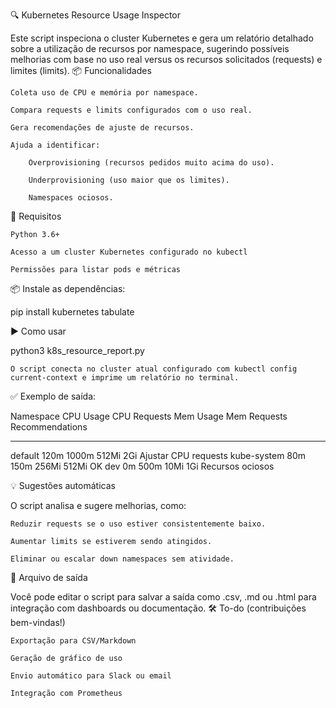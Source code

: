🔍 Kubernetes Resource Usage Inspector

Este script inspeciona o cluster Kubernetes e gera um relatório detalhado sobre a utilização de recursos por namespace, sugerindo possíveis melhorias com base no uso real versus os recursos solicitados (requests) e limites (limits).
📦 Funcionalidades

    Coleta uso de CPU e memória por namespace.

    Compara requests e limits configurados com o uso real.

    Gera recomendações de ajuste de recursos.

    Ajuda a identificar:

        Overprovisioning (recursos pedidos muito acima do uso).

        Underprovisioning (uso maior que os limites).

        Namespaces ociosos.

🚀 Requisitos

    Python 3.6+

    Acesso a um cluster Kubernetes configurado no kubectl

    Permissões para listar pods e métricas

📦 Instale as dependências:

pip install kubernetes tabulate

▶️ Como usar

python3 k8s_resource_report.py

    O script conecta no cluster atual configurado com kubectl config current-context e imprime um relatório no terminal.

✅ Exemplo de saída:

Namespace    CPU Usage    CPU Requests    Mem Usage    Mem Requests    Recommendations
---------    -----------  -------------   ----------   -------------   --------------------------
default      120m         1000m           512Mi        2Gi             Ajustar CPU requests
kube-system  80m          150m            256Mi        512Mi           OK
dev          0m           500m            10Mi         1Gi             Recursos ociosos

💡 Sugestões automáticas

O script analisa e sugere melhorias, como:

    Reduzir requests se o uso estiver consistentemente baixo.

    Aumentar limits se estiverem sendo atingidos.

    Eliminar ou escalar down namespaces sem atividade.

📁 Arquivo de saída

Você pode editar o script para salvar a saída como .csv, .md ou .html para integração com dashboards ou documentação.
🛠️ To-do (contribuições bem-vindas!)

    Exportação para CSV/Markdown

    Geração de gráfico de uso

    Envio automático para Slack ou email

    Integração com Prometheus